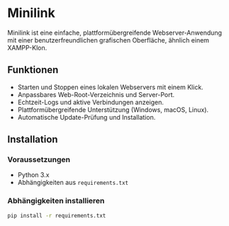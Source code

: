 # Minilink

Minilink ist eine einfache, plattformübergreifende Webserver-Anwendung mit einer benutzerfreundlichen grafischen Oberfläche, ähnlich einem XAMPP-Klon.

## Funktionen

- Starten und Stoppen eines lokalen Webservers mit einem Klick.
- Anpassbares Web-Root-Verzeichnis und Server-Port.
- Echtzeit-Logs und aktive Verbindungen anzeigen.
- Plattformübergreifende Unterstützung (Windows, macOS, Linux).
- Automatische Update-Prüfung und Installation.

## Installation

### Voraussetzungen

- Python 3.x
- Abhängigkeiten aus `requirements.txt`

### Abhängigkeiten installieren

```bash
pip install -r requirements.txt
